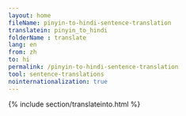 ```yaml
---
layout: home
fileName: pinyin-to-hindi-sentence-translation
translatein: pinyin_to_hindi
folderName : translate
lang: en
from: zh
to: hi
permalink: /pinyin-to-hindi-sentence-translation
tool: sentence-translations
nointernationalization: true
---
```

{% include section/translateinto.html %}

